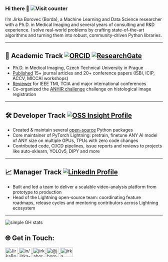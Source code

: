 ### Hi there 👋 ![Visit counter](https://komarev.com/ghpvc/?username=borda&color=green)

I’m Jirka Borovec (Borda), a Machine Learning and Data Science researcher with a Ph.D. in Medical Imaging and several years of consulting and R&D experience. I solve real-world problems by crafting state-of-the-art algorithms and turning them into robust, community-driven Python libraries.

---

## 🚀 Academic Track [![ORCID](https://img.shields.io/badge/ORCID-0000--0001--7437--824X-%23A6CE39?logo=orcid)](https://orcid.org/0000-0001-7437-824X) [![ResearchGate](https://img.shields.io/badge/ResearchGate-Jiri_Borovec-%2300d0af?logo=researchgate)](https://www.researchgate.net/profile/Jiri-Borovec)

- Ph.D. in Medical Imaging, Czech Technical University in Prague  
- [Published](https://scholar.google.com/citations?user=0MFN7VkAAAAJ) 15+ journal articles and 20+ conference papers (ISBI, ICIP, ACCV, MICCAI workshops)  
- [Reviewer](https://www.webofscience.com/wos/author/record/C-7457-2014) for IEEE TMI, TCIA and major international conferences  
- Co-organized the [ANHIR challenge](https://anhir.grand-challenge.org/) challenge on histological image registration

---

## 🛠 Developer Track [![OSS Insight Profile](https://img.shields.io/badge/OSS%20Insight-Borda-blue?style=flat-square)](https://ossinsight.io/analyze/Borda)

- Created & maintain several [open-source](https://ossinsight.io/analyze/Borda) Python packages
- Core maintainer of PyTorch Lightning: pretrain, finetune ANY AI model of ANY size on multiple GPUs, TPUs with zero code changes
- Contributed code, CI/CD pipelines, issue reports and reviews to projects like auto-sklearn, YOLOv5, DIPY and more  

---

## 📈 Manager Track [![LinkedIn Profile](https://img.shields.io/badge/LinkedIn-Jirka--Borovec-0A66C2?style=flat-square&logo=linkedin)](https://www.linkedin.com/in/jirka-borovec)

- Built and led a team to deliver a scalable video-analysis platform from prototype to production  
- Head of the Lightning open-source team: coordinating feature roadmaps, release cycles and mentoring contributors across Lightning ecosystem

---

<!--
**Borda/Borda** is a ✨ _special_ ✨ repository because its `README.md` (this file) appears on your GitHub profile.

Here are some ideas to get you started:

- 🔭 I’m currently working on ...
- 🌱 I’m currently learning ...
- 👯 I’m looking to collaborate on ...
- 🤔 I’m looking for help with ...
- 💬 Ask me about ...
- 📫 How to reach me: ...
- 😄 Pronouns: ...
- ⚡ Fun fact: ...
-->

<!--
<img width="53%"  src="https://github-readme-stats.vercel.app/api?username=Borda&count_private=true&show_icons=true&include_all_commits=false&hide_border=true&hide_title=true" />
<img width="43%"  src="https://github-readme-streak-stats.herokuapp.com/?user=Borda&hide_border=true" />
-->

![simple GH stats](https://github-readme-stats.vercel.app/api?username=Borda&count_private=true&show_icons=true&include_all_commits=false&hide_border=true&hide_title=true)

<!--
![competition](https://road-to-kaggle-grandmaster.vercel.app/api/badges/jirkaborovec/competition/light)
![dataset](https://road-to-kaggle-grandmaster.vercel.app/api/badges/jirkaborovec/dataset/light)
![notebook](https://road-to-kaggle-grandmaster.vercel.app/api/badges/jirkaborovec/notebook/light)
![discussion](https://road-to-kaggle-grandmaster.vercel.app/api/badges/jirkaborovec/discussion/light)
-->

<!--
[![Top Langs](https://github-readme-stats.vercel.app/api/top-langs/?username=borda&hide=Jupyter%20Notebook&layout=compact)](https://github.com/anuraghazra/github-readme-stats)
[![Sourcerer](https://sourcerer.io/icons/logo-sharing.svg)](https://sourcerer.io/borda)
-->

## 🌐 Get in Touch:

<p align="left">
<a href="https://twitter.com/JirkaBorovec" target="blank">
<img align="center" src="https://raw.githubusercontent.com/rahuldkjain/github-profile-readme-generator/master/src/images/icons/Social/twitter.svg" alt="JirkaBorovec" height="30" width="40" />
</a>
<a href="https://www.linkedin.com/in/jirka-borovec/" target="blank">
<img align="center" src="https://raw.githubusercontent.com/rahuldkjain/github-profile-readme-generator/master/src/images/icons/Social/linked-in-alt.svg" alt="in/jirka-borovec" height="30" width="40" />
</a>
<a href="https://www.kaggle.com/jirkaborovec" target="blank">
<img align="center" src="https://raw.githubusercontent.com/rahuldkjain/github-profile-readme-generator/master/src/images/icons/Social/kaggle.svg" alt="jirkaborovec" height="30" width="40" />
</a>
<a href="https://medium.com/@jborovec" target="blank">
<img align="center" src="https://raw.githubusercontent.com/rahuldkjain/github-profile-readme-generator/master/src/images/icons/Social/medium.svg" alt="@jborovec" height="30" width="40" />
</a>
<a href="https://stackoverflow.com/users/4521646/jirka" target="blank">
<img align="center" src="https://raw.githubusercontent.com/rahuldkjain/github-profile-readme-generator/master/src/images/icons/Social/stack-overflow.svg" alt="jirka" height="30" width="40" />
</a>
</p>

<!--
![Metrics](https://metrics.lecoq.io/borda?template=classic&base=header%2C%20activity%2C%20community%2C%20repositories%2C%20metadata&base.indepth=false&base.hireable=false&base.skip=false&config.timezone=Europe%2FPrague)
-->
